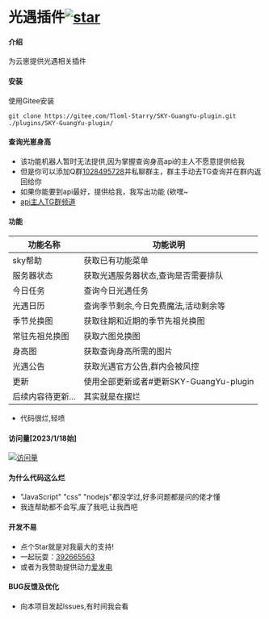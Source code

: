 # 光遇插件<a href='https://gitee.com/Tloml-Starry/SKY-GuangYu-plugin/stargazers'><img src='https://gitee.com/Tloml-Starry/SKY-GuangYu-plugin/badge/star.svg?theme=dark' alt='star'></img></a>

#### 介绍
为云崽提供光遇相关插件

#### 安装
使用Gitee安装
```
git clone https://gitee.com/Tloml-Starry/SKY-GuangYu-plugin.git ./plugins/SKY-GuangYu-plugin/
```
#### 查询光崽身高
* 该功能机器人暂时无法提供,因为掌握查询身高api的主人不愿意提供给我
* 但是你可以添加Q群[1028495728](https://jq.qq.com/?_wv=1027&k=YQ2G0IP6)并私聊群主，群主手动去TG查询并在群内返回给你
* 如果你能要到api最好，提供给我，我写出功能 (欸嘿~
* [api主人TG群频道](https://t.me/+TWTYabitFzRkNjU1)
#### 功能
| 功能名称  |  功能说明  |
|-------| ----- |
| sky帮助| 获取已有功能菜单 |
| 服务器状态 | 获取光遇服务器状态,查询是否需要排队 |
| 今日任务 | 查询今日光遇任务 |
| 光遇日历 | 查询季节剩余,今日免费魔法,活动剩余等 |
| 季节兑换图 | 获取往期和近期的季节先祖兑换图 |
| 常驻先祖兑换图 | 获取六图兑换图 |
| 身高图 | 获取查询身高所需的图片 | 
| 光遇公告 | 获取光遇官方公告,群内会被风控 |
| 更新 | 使用全部更新或者#更新SKY-GuangYu-plugin |
| 后续内容待更新... |其实就是在摆烂|
 * 代码很烂,轻喷

#### 访问量[2023/1/18始]
[![访问量](https://profile-counter.glitch.me/SKY-GuangYu-plugin/count.svg)](https://gitee.com/Tloml-Starry/SKY-GuangYu-plugin/edit/master)

####   为什么代码这么烂
* "JavaScript" "css" "nodejs"都没学过,好多问题都是问的佬才懂
* 我连帮助都不会写,废了我吧,让我西吧
#### 开发不易

 * 点个Star就是对我最大的支持!
 * 一起玩耍：[392665563](https://jq.qq.com/?_wv=1027&k=VQAEpAlH)
 * 或者为我赞助提供动力[爱发电](https://afdian.net/a/Tloml-Starry)
#### BUG反馈及优化
 * 向本项目发起lssues,有时间我会看